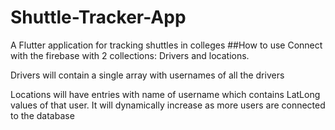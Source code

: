 # Shuttle-Tracker-App
A Flutter application for tracking shuttles in colleges
##How to use
Connect with the firebase with 2 collections: Drivers and locations.

Drivers will contain a single array with usernames of all the drivers

Locations will have entries with name of username which contains LatLong values of that user. It will dynamically increase as more users are connected to the database
